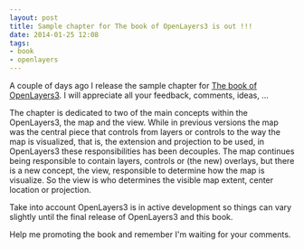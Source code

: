 ```yaml
---
layout: post
title: Sample chapter for The book of OpenLayers3 is out !!!
date: 2014-01-25 12:08
tags:
- book
- openlayers
---
```

A couple of days ago I release the sample chapter for [The book of OpenLayers3](https://leanpub.com/thebookofopenlayers3). I will appreciate all your feedback, comments, ideas, ...

The chapter is dedicated to two of the main concepts within the OpenLayers3, the map and the view. While in previous versions the map was the central piece that controls from layers or controls to the way the map is visualized, that is, the extension and projection to be used, in OpenLayers3 these responsibilities has been decouples. The map continues being responsible to contain layers, controls or (the new) overlays, but there is a new concept, the view, responsible to determine how the map is visualize. So the view is who determines the visible map extent, center location or projection.

Take into account OpenLayers3 is in active development so things can vary slightly until the final release of OpenLayers3 and this book.

Help me promoting the book and remember I'm waiting for your comments.
